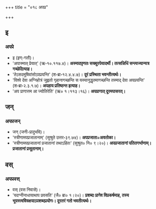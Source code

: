 +++
title = "०१८ अपप्र"

+++

## इ
### अपप्रे
- इ (इण्-गतौ)।
- 'अपास्मात् प्रेयात्' (ऋ॰१०.११७.४)। **अस्मादपृणतः सख्युरपेयादर्थी। तत्सन्निधिं सन्त्यज्यान्यत्र गच्छेदित्याह।**
- 'तेऽसदमूषिवांसोऽपप्रयन्ति' (श॰ब्रा॰१२.४.४.७)। **दूरं प्रस्थिता भवन्तीत्यर्थः।**
- 'विश्वे देवा अग्निहोत्रं जुह्वतो गृहानागच्छन्ति स यस्यानुद्धृतमागच्छन्ति तस्माद् देवा अपप्रयन्ति' (श॰ब्रा॰२.३.१.७)। **अपहाय प्रतिष्ठन्त इत्याह।**
- 'अप प्रागात्तम आ ज्योतिरेति' (ऋ० १।११३।१६)। **अपप्रागात् दूरमपासरत्।**

## जन्
### अपप्रजन्
- जन् (जनी-प्रादुर्भावे)।
- 'स्त्रीणामपप्रजातानाम्' (सुश्रुते उत्तर॰३९.७४)। **अपप्रजाता=अवतोका।**
- 'स्त्रीणामपप्रजातानां प्रजातानां तथाऽहितः' (सुश्रुत० नि० ९।२०)। **अपप्रजातानां पतितगर्भाणाम्। प्रजातानां प्रसूतानाम्।**

## वस्
### अपप्रवस्
- वस् (वस निवासे)।
- 'यदग्नीनाधायाथाप प्रवसति' (जै० ब्रा० १।२०)।
**प्रशब्दः प्रागेव विप्रकर्षमाह, तस्य भूयस्त्वविवक्षयाऽपशब्दप्रयोगः। दूरतरं गतो भवतीत्यर्थः।**
